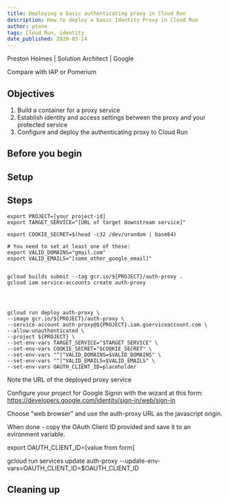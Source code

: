 ```yaml
---
title: Deploying a basic authenticating proxy in Cloud Run
description: How to deploy a basic Identity Proxy in Cloud Run
author: ptone
tags: Cloud Run, identity
date_published: 2020-05-14
---
```


Preston Holmes | Solution Architect | Google

Compare with IAP or Pomerium


## Objectives

1. Build a container for a proxy service
1. Establish identity and access settings between the proxy and your protected service
1. Configure and deploy the authenticating proxy to Cloud Run


## Before you begin


## Setup



## Steps

```
export PROJECT=[your project-id]
export TARGET_SERVICE="[URL of target downstream service]"

export COOKIE_SECRET=$(head -c32 /dev/urandom | base64)

# You need to set at least one of these:
export VALID_DOMAINS="gmail.com"
export VALID_EMAILS="[some_other_google_email]"


gcloud builds submit --tag gcr.io/${PROJECT}/auth-proxy .
gcloud iam service-accounts create auth-proxy




gcloud run deploy auth-proxy \
--image gcr.io/${PROJECT}/auth-proxy \
--service-account auth-proxy@${PROJECT}.iam.gserviceaccount.com \
--allow-unauthenticated \
--project ${PROJECT} \
--set-env-vars TARGET_SERVICE="$TARGET_SERVICE" \
--set-env-vars COOKIE_SECRET="$COOKIE_SECRET" \
--set-env-vars "^|^VALID_DOMAINS=$VALID_DOMAINS" \
--set-env-vars "^|^VALID_EMAILS=$VALID_EMAILS" \
--set-env-vars OAUTH_CLIENT_ID=placeholder
```


Note the URL of the deployed proxy service


Configure your project for Google Signin with the wizard at this form:
https://developers.google.com/identity/sign-in/web/sign-in

Choose "web browser" and use the auth-proxy URL as the javascript origin.

When done - copy the OAuth Client ID provided and save it to an evironment variable.


export OAUTH_CLIENT_ID=[value from form]

gcloud run services update auth-proxy --update-env-vars=OAUTH_CLIENT_ID=$OAUTH_CLIENT_ID


## Cleaning up

